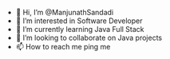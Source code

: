 - 👋 Hi, I’m @ManjunathSandadi
- 👀 I’m interested in Software Developer
- 🌱 I’m currently learning Java Full Stack
- 💞️ I’m looking to collaborate on Java projects
- 📫 How to reach me ping me

<!---
ManjunathSandadi/ManjunathSandadi is a ✨ special ✨ repository because its `README.md` (this file) appears on your GitHub profile.
You can click the Preview link to take a look at your changes.
--->
